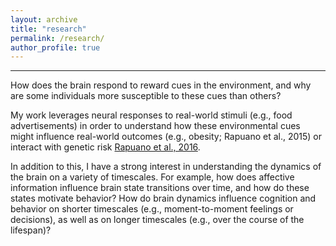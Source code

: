 ```yaml
---
layout: archive
title: "research"
permalink: /research/
author_profile: true
---
```


----
<!-- <b>Obesity, substance abuse, addiction.</b> What do these things have in common? An imbalance in the motivation to engage in a behavior (eating/smoking/drinking/drugs) relative to <i>not</i> engaging in that behavior.-->

How does the brain respond to reward cues in the environment, and why are some individuals more susceptible to these cues than others? 

My work leverages neural responses to real-world stimuli (e.g., food advertisements) in order to understand how these environmental cues might influence real-world outcomes (e.g., obesity; Rapuano et al., 2015) or interact with genetic risk [Rapuano et al., 2016](https://kristinarapuano.github.io/files/Rapuano_2016_PNAS.pdf).

In addition to this, I have a strong interest in understanding the dynamics of the brain on a variety of timescales. For example, how does affective information influence brain state transitions over time, and how do these states motivate behavior? How do brain dynamics influence cognition and behavior on shorter timescales (e.g., moment-to-moment feelings or decisions), as well as on longer timescales (e.g., over the course of the lifespan)?

<!-- Finally, I have a pet-interest in studies that have direct applications to social justice and public policy.  -->
